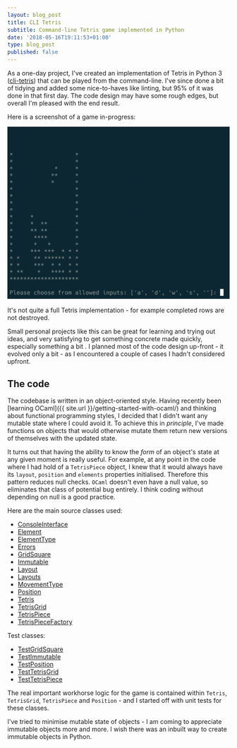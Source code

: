```yaml
---
layout: blog_post
title: CLI Tetris
subtitle: Command-line Tetris game implemented in Python
date: '2018-05-16T19:11:53+01:00'
type: blog_post
published: false
---
```

As a one-day project, I've created an implementation of Tetris in Python 3 ([cli-tetris](https://github.com/robinrob/cli-tetris/tree/master)) that can be played from the command-line. I've since done a bit of tidying and added some nice-to-haves like linting, but 95% of it was done in that first day. The code design may have some rough edges, but overall I'm pleased with the end result.

Here is a screenshot of a game in-progress:

<img src="/img/cli_tetris.png"></img>

It's not quite a full Tetris implementation - for example completed rows are not destroyed.

Small personal projects like this can be great for learning and trying out ideas, and very satisfying to get something concrete made quickly, especially something a bit . I planned most of the code design up-front - it evolved only a bit - as I encountered a couple of cases I hadn't considered upfront.

## The code
The codebase is written in an object-oriented style. Having recently been [learning OCaml]({{ site.url }}/getting-started-with-ocaml/) and thinking about functional programming styles, I decided that I didn't want any mutable state where I could avoid it. To achieve this in *principle*, I've made functions on objects that would otherwise mutate them return new versions of themselves with the updated state.

It turns out that having the ability to know the *form* of an object's state at any given moment is really useful. For example, at any point in the code where I had hold of a `TetrisPiece` object, I knew that it would always have its `layout`, `position` and `elements` properties initialised. Therefore this pattern reduces null checks. `OCaml` doesn't even have a null value, so eliminates that class of potential bug entirely. I think coding without depending on null is a good practice.

Here are the main source classes used:
* [ConsoleInterface](https://github.com/robinrob/cli-tetris/blob/master/src/console_interface.py)
* [Element](https://github.com/robinrob/cli-tetris/blob/master/src/element.py)
* [ElementType](https://github.com/robinrob/cli-tetris/blob/master/src/element_type.py)
* [Errors](https://github.com/robinrob/cli-tetris/blob/master/src/errors.py)
* [GridSquare](https://github.com/robinrob/cli-tetris/blob/master/src/grid_square.py)
* [Immutable](https://github.com/robinrob/cli-tetris/blob/master/src/immutable.py)
* [Layout](https://github.com/robinrob/cli-tetris/blob/master/src/immutable.py)
* [Layouts](https://github.com/robinrob/cli-tetris/blob/master/src/immutable.py)
* [MovementType](https://github.com/robinrob/cli-tetris/blob/master/src/immutable.py)
* [Position](https://github.com/robinrob/cli-tetris/blob/master/src/immutable.py)
* [Tetris](https://github.com/robinrob/cli-tetris/blob/master/src/immutable.py)
* [TetrisGrid](https://github.com/robinrob/cli-tetris/blob/master/src/immutable.py)
* [TetrisPiece](https://github.com/robinrob/cli-tetris/blob/master/src/immutable.py)
* [TetrisPieceFactory](https://github.com/robinrob/cli-tetris/blob/master/src/immutable.py)

Test classes:
* [TestGridSquare](https://github.com/robinrob/cli-tetris/blob/master/tests/test_grid_square.py)
* [TestImmutable](https://github.com/robinrob/cli-tetris/blob/master/tests/test_grid_square.py)
* [TestPosition](https://github.com/robinrob/cli-tetris/blob/master/tests/test_grid_square.py)
* [TestTetrisGrid](https://github.com/robinrob/cli-tetris/blob/master/tests/test_grid_square.py)
* [TestTetrisPiece](https://github.com/robinrob/cli-tetris/blob/master/tests/test_grid_square.py)

The real important workhorse logic for the game is contained within `Tetris`, `TetrisGrid`, `TetrisPiece` and `Position` - and I started off with unit tests for these classes.

I've tried to minimise mutable state of objects - I am coming to appreciate immutable objects more and more. I wish there was an inbuilt way to create immutable objects in Python.
